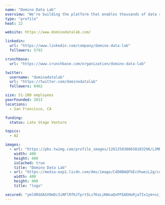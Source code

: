 ```yaml
---
name: "Domino Data Lab"
overview: "We’re building the platform that enables thousands of data scientists to develop better medicines, grow more productive crops, build better cars, or simply recommend the best song to play next."
type: "profile"
heat: 22

website: https://www.dominodatalab.com/

linkedin:
  url: "https://www.linkedin.com/company/domino-data-lab"
  followers: 5793

crunchbase:
  url: "https://www.crunchbase.com/organization/domino-data-lab"

twitter:
  username: "dominodatalab"
  url: "https://twitter.com/dominodatalab"
  followers: 8462

size: 51-200 employees
yearFounded: 2013
locations:
  - San Francisco, CA

funding:
  status: Late Stage Venture

topics:
  - AI

images:
  - url: "https://pbs.twimg.com/profile_images/1281250386658103296/L3MBzlFZ_400x400.jpg"
    width: 400
    height: 400
    isCached: true
    title: "Domino Data Lab"
  - url: "https://media-exp1.licdn.com/dms/image/C4D0BAQFGEcVhweiL2g/company-logo_200_200/0?e=1594857600&v=beta&t=Ap6sV08X_M6m1o0w3Pw7u3GrChibAf3mqehIiI2wNsY"
    width: 400
    height: 400
    title: "logo"

secured: "ymlORddASX9mDc3iNFlRfKJfprt5LsfKxLiKWoaQnPFEAEHoRjaTIx1ym+oijGiT/+AXDN+5Sx80OJTXA95ySfONX8mx6gn4ZO5E0YpEHr9E9F+MabAEnRHE/Ulkm8etFeJdLF8QVHJusLojn8sATpfds81O9f94TeG/XvCW6vJMQZdH4MvdfZMWUUIi2o4XFpJK/o1k9N3+mloWONuiRfOy0k3DMU4QdUfdprF3SdWyN8BwIj88J+7KWttO/b0FeuGuHoqiFf0fU5VeGPcXwWIX3dSjb6FUXiiwPMS65WF/YSOK989Ie2jqk8Mx1dhf0yQIFl9ll9xEhTcZOCEcfEoZZ80WTtOsd4Y0YZhBI052FeeTOjcMCl7gbU1TR3uhJCOQ7gHdEgO/R/UsWyEZKctUaOV36dyf2gP2XRAT/58=;PmcNhP1IegIDaoWvVqVc4w=="
---
```



